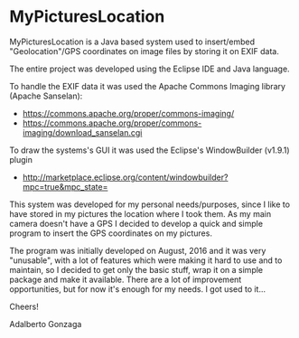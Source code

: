 # MyPicturesLocation
MyPicturesLocation is a Java based system used to insert/embed "Geolocation"/GPS coordinates on image files by storing it on EXIF data.

The entire project was developed using the Eclipse IDE and Java language.

To handle the EXIF data it was used the Apache Commons Imaging library (Apache Sanselan):
 *  https://commons.apache.org/proper/commons-imaging/ 
 * 	https://commons.apache.org/proper/commons-imaging/download_sanselan.cgi

To draw the systems's GUI it was used the Eclipse's WindowBuilder (v1.9.1) plugin
 * http://marketplace.eclipse.org/content/windowbuilder?mpc=true&mpc_state=

This system was developed for my personal needs/purposes, since I like to have stored in my pictures the location where I took them. As my main camera doesn't have a GPS I decided to develop a quick and simple program to insert the GPS coordinates on my pictures.

The program was initially developed on August, 2016 and it was very "unusable", with a lot of features which were making it hard to use and to maintain, so I decided to get only the basic stuff, wrap it on a simple package and make it available. There are a lot of improvement opportunities, but for now it's enough for my needs. I got used to it...

Cheers!

Adalberto Gonzaga
